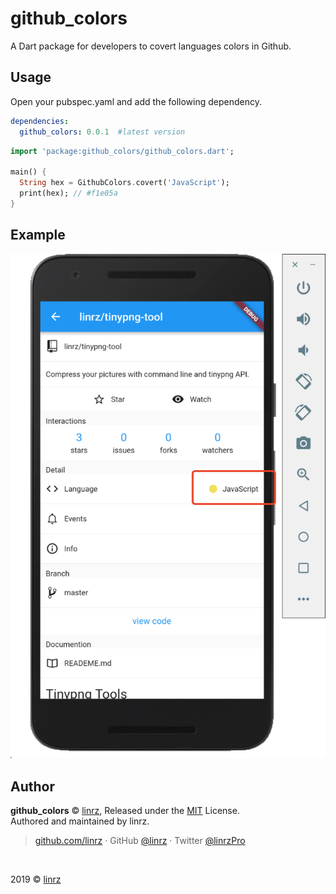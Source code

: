 # github_colors

A Dart package for developers to covert languages colors in Github.

## Usage

Open your pubspec.yaml and add the following dependency.

```yaml
dependencies:
  github_colors: 0.0.1  #latest version
```

```dart
import 'package:github_colors/github_colors.dart';

main() {
  String hex = GithubColors.covert('JavaScript');
  print(hex); // #f1e05a
}
```

## Example
![](./assets/demo.png)

## Author
**github_colors** © [linrz](https://github.com/linrz), Released under the [MIT](./LICENSE) License.<br>
Authored and maintained by linrz.

> [github.com/linrz](https://github.com/linrz) · GitHub [@linrz](https://github.com/linrz) · Twitter [@linrzPro](https://twitter.com/linrzPro)

<br>

2019 © [linrz](https://github.com/linrz)